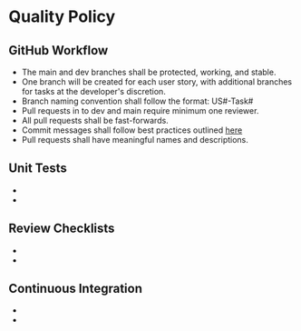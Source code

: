 # Quality Policy

## GitHub Workflow
-  The main and dev branches shall be protected, working, and stable.
-  One branch will be created for each user story, with additional branches for tasks at the developer's discretion.
-  Branch naming convention shall follow the format: US#-Task#
-  Pull requests in to dev and main require minimum one reviewer.
-  All pull requests shall be fast-forwards.
-  Commit messages shall follow best practices outlined [here](https://chris.beams.io/posts/git-commit/)
-  Pull requests shall have meaningful names and descriptions.

## Unit Tests
-  
-  

## Review Checklists
-  
-  

## Continuous Integration
-  
-  
